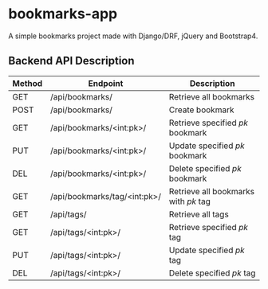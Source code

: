 # bookmarks-app
A simple bookmarks project made with Django/DRF, jQuery and Bootstrap4.


## Backend API Description

Method | Endpoint                      | Description
---    | ---                           | ---
GET    | /api/bookmarks/               | Retrieve all bookmarks
POST   | /api/bookmarks/               | Create bookmark
GET    | /api/bookmarks/\<int:pk>/     | Retrieve specified _pk_ bookmark
PUT    | /api/bookmarks/\<int:pk>/     | Update specified _pk_ bookmark
DEL    | /api/bookmarks/\<int:pk>/     | Delete specified _pk_ bookmark
GET    | /api/bookmarks/tag/\<int:pk>/ | Retrieve all bookmarks with _pk_ tag
GET    | /api/tags/                    | Retrieve all tags
GET    | /api/tags/\<int:pk>/          | Retrieve specified _pk_ tag
PUT    | /api/tags/\<int:pk>/          | Update specified _pk_ tag
DEL    | /api/tags/\<int:pk>/          | Delete specified _pk_ tag
